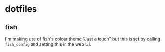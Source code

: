 # dotfiles

## fish

I'm making use of fish's colour theme "Just a touch" but this is set by calling `fish_config` and setting this in the web UI.
